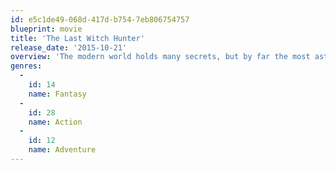 ```yaml
---
id: e5c1de49-068d-417d-b754-7eb806754757
blueprint: movie
title: 'The Last Witch Hunter'
release_date: '2015-10-21'
overview: 'The modern world holds many secrets, but by far the most astounding is that witches still live among us; vicious supernatural creatures intent on unleashing the Black Death upon the world and putting an end to the human race once and for all. Armies of witch hunters have battled this unnatural enemy for centuries, including Kaulder, a valiant warrior who many years ago slayed the all-powerful Witch Queen, decimating her followers in the process. In the moments right before her death, the Queen cursed Kaulder with immortality, forever separating him from his beloved wife and daughter. Today, Kaulder is the last living hunter who has spent his immortal life tracking down rogue witches, all the while yearning for his long-lost family.'
genres:
  -
    id: 14
    name: Fantasy
  -
    id: 28
    name: Action
  -
    id: 12
    name: Adventure
---
```

